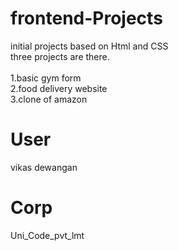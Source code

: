# frontend-Projects
initial projects based on Html and CSS<br>
three projects are there.<br><br>
1.basic gym form <br>
2.food delivery website <br>
3.clone of amazon 

# User
vikas dewangan
# Corp
Uni_Code_pvt_lmt